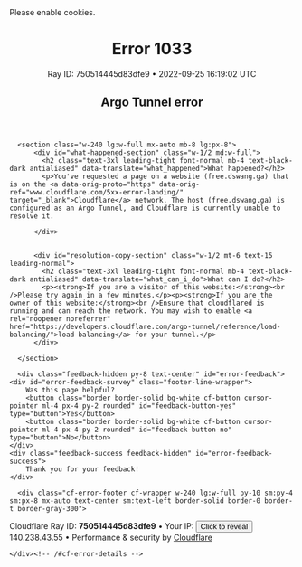 <!DOCTYPE html>
<!--[if lt IE 7]> <html class="no-js ie6 oldie" lang="en-US"> <![endif]-->
<!--[if IE 7]>    <html class="no-js ie7 oldie" lang="en-US"> <![endif]-->
<!--[if IE 8]>    <html class="no-js ie8 oldie" lang="en-US"> <![endif]-->
<!--[if gt IE 8]><!--> <html class="no-js" lang="en-US"> <!--<![endif]-->
<head>
<title>Argo Tunnel error | free.dswang.ga | Cloudflare</title>
<meta charset="UTF-8" />
<meta http-equiv="Content-Type" content="text/html; charset=UTF-8" />
<meta http-equiv="X-UA-Compatible" content="IE=Edge" />
<meta name="robots" content="noindex, nofollow" />
<meta name="viewport" content="width=device-width,initial-scale=1" />
<link rel="stylesheet" id="cf_styles-css" href="/cdn-cgi/styles/main.css" />


<script>
(function(){if(document.addEventListener&&window.XMLHttpRequest&&JSON&&JSON.stringify){var e=function(a){var c=document.getElementById("error-feedback-survey"),d=document.getElementById("error-feedback-success"),b=new XMLHttpRequest;a={event:"feedback clicked",properties:{errorCode:1033,helpful:a,version:1}};b.open("POST","https://sparrow.cloudflare.com/api/v1/event");b.setRequestHeader("Content-Type","application/json");b.setRequestHeader("Sparrow-Source-Key","c771f0e4b54944bebf4261d44bd79a1e");
b.send(JSON.stringify(a));c.classList.add("feedback-hidden");d.classList.remove("feedback-hidden")};document.addEventListener("DOMContentLoaded",function(){var a=document.getElementById("error-feedback"),c=document.getElementById("feedback-button-yes"),d=document.getElementById("feedback-button-no");"classList"in a&&(a.classList.remove("feedback-hidden"),c.addEventListener("click",function(){e(!0)}),d.addEventListener("click",function(){e(!1)}))})}})();
</script>

<script defer src="https://performance.radar.cloudflare.com/beacon.js"></script>
</head>
<body>
  <div id="cf-wrapper">
    <div class="cf-alert cf-alert-error cf-cookie-error hidden" id="cookie-alert" data-translate="enable_cookies">Please enable cookies.</div>
    <div id="cf-error-details" class="p-0">
      <header class="mx-auto pt-10 lg:pt-6 lg:px-8 w-240 lg:w-full mb-15 antialiased">
         <h1 class="inline-block md:block mr-2 md:mb-2 font-light text-60 md:text-3xl text-black-dark leading-tight">
           <span data-translate="error">Error</span>
           <span>1033</span>
         </h1>
         <span class="inline-block md:block heading-ray-id font-mono text-15 lg:text-sm lg:leading-relaxed">Ray ID: 750514445d83dfe9 &bull;</span>
         <span class="inline-block md:block heading-ray-id font-mono text-15 lg:text-sm lg:leading-relaxed">2022-09-25 16:19:02 UTC</span>
        <h2 class="text-gray-600 leading-1.3 text-3xl lg:text-2xl font-light">Argo Tunnel error</h2>
      </header>

      <section class="w-240 lg:w-full mx-auto mb-8 lg:px-8">
          <div id="what-happened-section" class="w-1/2 md:w-full">
            <h2 class="text-3xl leading-tight font-normal mb-4 text-black-dark antialiased" data-translate="what_happened">What happened?</h2>
            <p>You've requested a page on a website (free.dswang.ga) that is on the <a data-orig-proto="https" data-orig-ref="www.cloudflare.com/5xx-error-landing/" target="_blank">Cloudflare</a> network. The host (free.dswang.ga) is configured as an Argo Tunnel, and Cloudflare is currently unable to resolve it.
            
          </div>

          
          <div id="resolution-copy-section" class="w-1/2 mt-6 text-15 leading-normal">
            <h2 class="text-3xl leading-tight font-normal mb-4 text-black-dark antialiased" data-translate="what_can_i_do">What can I do?</h2>
            <p><strong>If you are a visitor of this website:</strong><br />Please try again in a few minutes.</p><p><strong>If you are the owner of this website:</strong><br />Ensure that cloudflared is running and can reach the network. You may wish to enable <a rel="noopener noreferrer" href="https://developers.cloudflare.com/argo-tunnel/reference/load-balancing/">load balancing</a> for your tunnel.</p>
          </div>
          
      </section>

      <div class="feedback-hidden py-8 text-center" id="error-feedback">
    <div id="error-feedback-survey" class="footer-line-wrapper">
        Was this page helpful?
        <button class="border border-solid bg-white cf-button cursor-pointer ml-4 px-4 py-2 rounded" id="feedback-button-yes" type="button">Yes</button>
        <button class="border border-solid bg-white cf-button cursor-pointer ml-4 px-4 py-2 rounded" id="feedback-button-no" type="button">No</button>
    </div>
    <div class="feedback-success feedback-hidden" id="error-feedback-success">
        Thank you for your feedback!
    </div>
</div>


      <div class="cf-error-footer cf-wrapper w-240 lg:w-full py-10 sm:py-4 sm:px-8 mx-auto text-center sm:text-left border-solid border-0 border-t border-gray-300">
  <p class="text-13">
    <span class="cf-footer-item sm:block sm:mb-1">Cloudflare Ray ID: <strong class="font-semibold">750514445d83dfe9</strong></span>
    <span class="cf-footer-separator sm:hidden">&bull;</span>
    <span id="cf-footer-item-ip" class="cf-footer-item hidden sm:block sm:mb-1">
      Your IP:
      <button type="button" id="cf-footer-ip-reveal" class="cf-footer-ip-reveal-btn">Click to reveal</button>
      <span class="hidden" id="cf-footer-ip">140.238.43.55</span>
      <span class="cf-footer-separator sm:hidden">&bull;</span>
    </span>
    <span class="cf-footer-item sm:block sm:mb-1"><span>Performance &amp; security by</span> <a rel="noopener noreferrer" href="https://www.cloudflare.com/5xx-error-landing" id="brand_link" target="_blank">Cloudflare</a></span>
    
  </p>
  <script>(function(){function d(){var b=a.getElementById("cf-footer-item-ip"),c=a.getElementById("cf-footer-ip-reveal");b&&"classList"in b&&(b.classList.remove("hidden"),c.addEventListener("click",function(){c.classList.add("hidden");a.getElementById("cf-footer-ip").classList.remove("hidden")}))}var a=document;document.addEventListener&&a.addEventListener("DOMContentLoaded",d)})();</script>
</div><!-- /.error-footer -->


    </div><!-- /#cf-error-details -->
  </div><!-- /#cf-wrapper -->

  <script>
  window._cf_translation = {};
  
  
</script>

</body>
</html>

